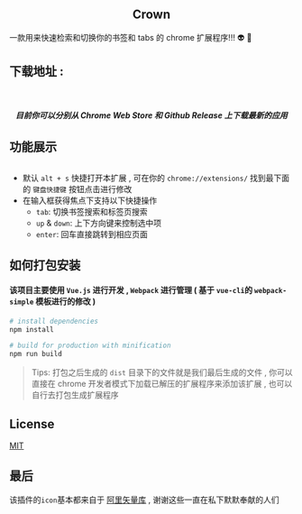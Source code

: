 <p align="center">
    <img :src="$withBase('/img/crown.svg')"  width="100">
</p>

<h2 align="center">Crown</h2>

一款用来快速检索和切换你的书签和 tabs 的 chrome 扩展程序!!! :alien: :punch:


## 下载地址 :

<p align="center">
    <a style="margin:0 50px;" href="https://chrome.google.com/webstore/detail/crown/bfmniheobinjpgcoljkfhhalfeambejo?utm_source=chrome-ntp-icon"><img :src="$withBase('/img/chrome-icon.png')"></a>
    <a href="https://github.com/crown3/crown/releases"><img :src="$withBase('/img/Github.png')"></a>
</p>

<h5 align="center">目前你可以分别从 Chrome Web Store 和 Github Release 上下载最新的应用</h5>

## 功能展示

<p align="center">
    <img :src="$withBase('/img/intro.gif')">
</p>

* 默认 `alt + s` 快捷打开本扩展 , 可在你的 `chrome://extensions/` 找到最下面的 `键盘快捷键` 按钮点击进行修改
* 在输入框获得焦点下支持以下快捷操作
	* `tab`: 切换书签搜索和标签页搜索
	* `up` & `down`: 上下方向键来控制选中项
	* `enter`: 回车直接跳转到相应页面

## 如何打包安装

#### 该项目主要使用 `Vue.js` 进行开发 , `Webpack` 进行管理 ( 基于 `vue-cli`的 `webpack-simple` 模板进行的修改 )

```bash
# install dependencies
npm install

# build for production with minification
npm run build
```

> Tips: 打包之后生成的 `dist` 目录下的文件就是我们最后生成的文件 , 你可以直接在 chrome 开发者模式下加载已解压的扩展程序来添加该扩展 , 也可以自行去打包生成扩展程序

## License

[MIT](http://opensource.org/licenses/MIT)

## 最后

该插件的`icon`基本都来自于 [阿里矢量库](http://www.iconfont.cn/) , 谢谢这些一直在私下默默奉献的人们
